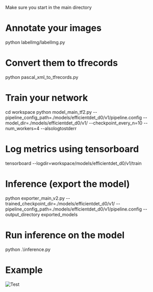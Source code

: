 
Make sure you start in the main directory
# Annotate your images
python labelImg/labelImg.py

# Convert them to tfrecords
python pascal_xml_to_tfrecords.py

# Train your network
cd workspace 
python model_main_tf2.py --pipeline_config_path=./models/efficientdet_d0/v1/pipeline.config --model_dir=./models/efficientdet_d0/v1/ --checkpoint_every_n=10 --num_workers=4 --alsologtostderr

# Log metrics using tensorboard
tensorboard --logdir=workspace/models/efficientdet_d0/v1/train

# Inference (export the model)
python exporter_main_v2.py --trained_checkpoint_dir=./models/efficientdet_d0/v1/ --pipeline_config_path=./models/efficientdet_d0/v1/pipeline.config --output_directory exported_models

# Run inference on the model
python .\inference.py

# Example
![Test](\workspace\videos\result.gif)
